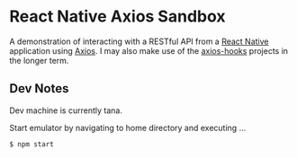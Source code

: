 # React Native Axios Sandbox
A demonstration of interacting with a RESTful API from a [React Native](https://reactnative.dev/) application using [Axios](https://axios-http.com/). I may also make use of the [axios-hooks](https://github.com/simoneb/axios-hooks) projects in the longer term.


## Dev Notes
Dev machine is currently tana.

Start emulator by navigating to home directory and executing ...

```
$ npm start
```
